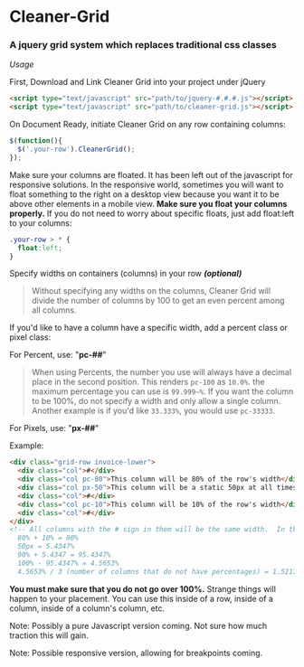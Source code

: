 # Cleaner-Grid
### A jquery grid system which replaces traditional css classes

_Usage_

First, Download and Link Cleaner Grid into your project under jQuery
```HTML
<script type="text/javascript" src="path/to/jquery-#.#.#.js"></script>
<script type="text/javascript" src="path/to/cleaner-grid.js"></script>
```
On Document Ready, initiate Cleaner Grid on any row containing columns:
```javascript  
$(function(){
  $('.your-row').CleanerGrid();
});
```

Make sure your columns are floated.  It has been left out of the javascript for responsive solutions.  In the responsive world, sometimes you will want to float something to the right on a desktop view because you want it to be above other elements in a mobile view.  **Make sure you float your columns properly.** If you do not need to worry about specific floats, just add float:left to your columns:

```css
.your-row > * {
  float:left;
}
```

Specify widths on containers (columns) in your row **_(optional)_**

> Without specifying any widths on the columns, Cleaner Grid will divide the number of columns by 100 to get an even percent among all columns.

If you'd like to have a column have a specific width, add a percent class or pixel class:

For Percent, use: "**pc-##**" 

> When using Percents, the number you use will always have a decimal place in the second position.  This renders `pc-100` as `10.0%`.  the maximum percentage you can use is `99.999~%`.  If you want the column to be 100%, do not specify a width and only allow a single column.  Another example is if you'd like `33.333%`, you would use `pc-33333`.  

For Pixels, use: "**px-##**"

Example:
```HTML
<div class="grid-row invoice-lower">
  <div class="col">#</div>
  <div class="col pc-80">This column will be 80% of the row's width</div>
  <div class="col px-50">This column will be a static 50px at all times</div>
  <div class="col">#</div>
  <div class="col pc-10">This column will be 10% of the row's width</div>
  <div class="col">#</div>
</div>
<!-- All columns with the # sign in them will be the same width.  In this case, each of those columns will be 1.52174% assuming the grid-row is 920px wide.  
  80% + 10% = 90%
  50px = 5.4347%
  90% + 5.4347 = 95.4347%
  100% - 95.4347% = 4.5653%
  4.5653% / 3 (number of columns that do not have percentages) = 1.52174% --> 
```

**You must make sure that you do not go over 100%.** Strange things will happen to your placement.  You can use this inside of a row, inside of a column, inside of a column's column, etc. 

Note: Possibly a pure Javascript version coming.  Not sure how much traction this will gain.

Note: Possible responsive version, allowing for breakpoints coming.
